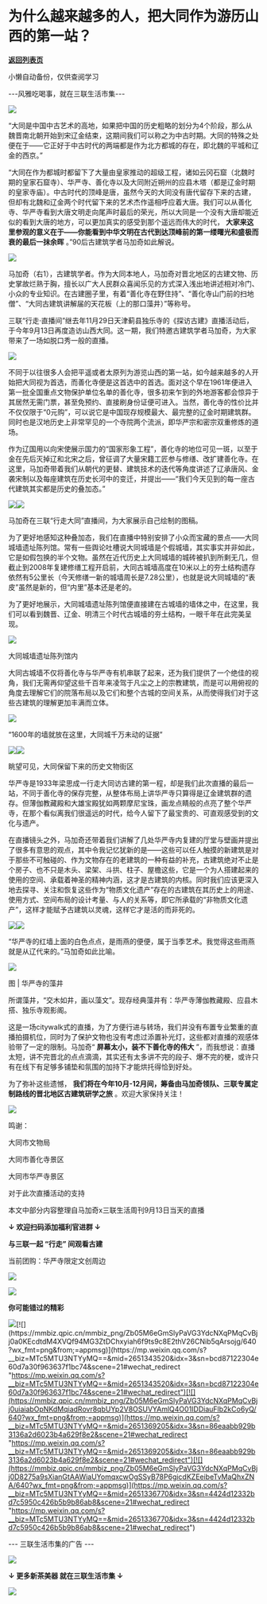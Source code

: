 # 为什么越来越多的人，把大同作为游历山西的第一站？

[**返回列表页**](/gzh/三联生活周刊)

小懒自动备份，仅供查阅学习

\---风雅吃喝事，就在三联生活市集---

![](https://mmbiz.qpic.cn/mmbiz_jpg/Zb05M6eGmSlyPaVG3YdcNXqPMqCvBjj0JBzJ5hhVoSG2FMD24qR5JwXxL2D7WzgTdtxUtTiboxk1WR5ibictT2Gxw/640?wx_fmt=jpeg&from;=appmsg)

  

“大同是中国中古艺术的高地，如果把中国的历史粗略的划分为4个阶段，那么从魏晋南北朝开始到宋辽金结束，这期间我们可以称之为中古时期。大同的特殊之处便在于——它正好于中古时代的两端都是作为北方都城的存在，即北魏的平城和辽金的西京。”

“大同在作为都城时都留下了大量由皇家推动的超级工程，诸如云冈石窟（北魏时期的皇家石窟寺）、华严寺、善化寺以及大同附近朔州的应县木塔（都是辽金时期的皇家寺庙）。中古时代的顶峰是唐，虽然今天的大同没有唐代留存下来的古建，但却有北魏和辽金两个时代留下来的艺术杰作遥相呼应着大唐。我们可以从善化寺、华严寺看到大唐文明走向尾声时最后的荣光，所以大同是一个没有大唐却能近似的看到大唐的地方，可以更加真实的感受到那个遥远而伟大的时代，
**大家来这里参观的意义在于——你能看到中华文明在古代到达顶峰前的第一缕曙光和盛极而衰的最后一抹余晖** 。”90后古建筑学者马加奇如此解说。

![](https://mmbiz.qpic.cn/mmbiz_jpg/Zb05M6eGmSlyPaVG3YdcNXqPMqCvBjj0vMUda9icVic77WNv7xbfKbW2qELI0aqdGCvH92HLtAHWqlVg4cRm9oyA/640?wx_fmt=jpeg&from;=appmsg)

马加奇（右1），古建筑学者。作为大同本地人，马加奇对晋北地区的古建文物、历史掌故烂熟于胸，擅长以广大人民群众喜闻乐见的方式深入浅出地讲述相对冷门、小众的专业知识。在古建圈子里，有着“善化寺在野住持”、“善化寺山门前的扫地僧”、“大同古建筑讲解届的天花板（上的那口藻井）”等称号。

三联“行走·直播间”继去年11月29日天津蓟县独乐寺的《探访古建》直播活动后，于今年9月13日再度造访山西大同。这一期，我们特邀古建筑学者马加奇，为大家带来了一场如脱口秀一般的直播。

![](https://mmbiz.qpic.cn/mmbiz_gif/Zb05M6eGmSlyPaVG3YdcNXqPMqCvBjj0Mf5eljXPScXJ9ELnZKzMbU8XpyfQPoyU0icc0LUW0xckvBhDFxic5EnA/640?wx_fmt=gif&from;=appmsg)

  

不同于以往很多人会把平遥或者太原列为游览山西的第一站，如今越来越多的人开始把大同视为首选，而善化寺便是这首选中的首选。面对这个早在1961年便进入第一批全国重点文物保护单位名单的善化寺，很多初来乍到的外地游客都会惊异于其居然无需门票，甚至免预约、直接刷身份证便可进入。当然，善化寺的性价比并不仅仅限于“0元购”，可以说它是中国现存规模最大、最完整的辽金时期建筑群。同时也是汉地历史上非常罕见的一个寺院两个流派，即华严宗和密宗双重修炼的道场。

作为辽国用以向宋使展示国力的“国家形象工程”，善化寺的地位可见一斑，以至于金在先后灭掉辽和北宋之后，曾征调了大量宋籍工匠参与修缮、改扩建善化寺。在这里，马加奇带着我们从朝代的更替、建筑技术的迭代等角度讲述了辽承唐风、金袭宋制以及每座建筑在历史长河中的变迁，并提出——“我们今天见到的每一座古代建筑其实都是历史的叠加态。”

![](https://mmbiz.qpic.cn/mmbiz_jpg/Zb05M6eGmSlyPaVG3YdcNXqPMqCvBjj0sTichn8LaibNHgJFSyg76PV7C0zjh5RmIofZbuOD4iayeeSibOhPX65UQQ/640?wx_fmt=jpeg&from;=appmsg)![](https://mmbiz.qpic.cn/mmbiz_jpg/Zb05M6eGmSlyPaVG3YdcNXqPMqCvBjj04hKuwEm1hp2sJFbLc78KUcftjzYMHTXdEOf06nwM7Umg7Ynv6wR40w/640?wx_fmt=jpeg&from;=appmsg)

马加奇在三联“行走大同”直播间，为大家展示自己绘制的图稿。

为了更好地感知这种叠加态，我们在直播中特别安排了小众而宝藏的景点——大同城墙遗址陈列馆。常有一些舆论吐槽说大同城墙是个假城墙，其实事实并非如此，它是如假包换的半个文物。虽然在近代历史上大同城墙的城砖被扒到所剩无几，但截止到2008年复建修缮工程开启前，大同古城墙高度在10米以上的夯土结构遗存依然有5公里长（今天修缮一新的城墙周长是7.28公里），也就是说大同城墙的“表皮”虽然是新的，但“内里”基本还是老的。

为了更好地展示，大同城墙遗址陈列馆便直接建在古城墙的墙体之中，在这里，我们可以看到魏晋、辽金、明清三个时代古城墙的夯土结构，一眼千年在此完美呈现。

![](https://mmbiz.qpic.cn/mmbiz_jpg/Zb05M6eGmSlyPaVG3YdcNXqPMqCvBjj0axsibUjRmeUhlLbdX5IuQHuDPXYIIlZcxh8wt3TFlXdXcCpTMIqHmTQ/640?wx_fmt=jpeg&from;=appmsg)

大同城墙遗址陈列馆内

大同古城墙不仅将善化寺与华严寺有机串联了起来，还为我们提供了一个绝佳的视角，我们无需再仰望这些千百年来凌驾于凡尘之上的宗教建筑，而是可以用俯视的角度去理解它们的院落布局以及它们和整个古城的空间关系，从而使得我们对于这些古建筑的理解更加丰满而立体。

![](https://mmbiz.qpic.cn/mmbiz_jpg/Zb05M6eGmSlyPaVG3YdcNXqPMqCvBjj0SkxND8YvrzIrSkBr1GPAJ431twtPEK6HMVW8wxs5fZv3LOf940DcdA/640?wx_fmt=jpeg&from;=appmsg)

“1600年的墙就放在这里，大同城千万未动的证据”

![](https://mmbiz.qpic.cn/mmbiz_png/Zb05M6eGmSlyPaVG3YdcNXqPMqCvBjj0E9FIUUib2qyDHzr6Ajr3jM8ibWboGRQgpTJ5ZF9JLcA0TmzchkC2hib3w/640?wx_fmt=png&from;=appmsg)![](https://mmbiz.qpic.cn/mmbiz_jpg/Zb05M6eGmSlyPaVG3YdcNXqPMqCvBjj0wS8DDKbF3xbKaGGMhk8z8QdM5Fu1WriczibsEqV3bQvYblP6BsebnnMw/640?wx_fmt=jpeg&from;=appmsg)

眺望可见，大同保留下来的历史文物街区

华严寺是1933年梁思成一行走大同访古建的第一程，却是我们此次直播的最后一站，不同于善化寺的保存完整，从整体布局上讲华严寺只算得是辽金建筑群的遗存。但薄伽教藏殿和大雄宝殿犹如两颗摩尼宝珠，画龙点睛般的点亮了整个华严寺，在那个看似离我们很遥远的时代，给今人留下了最宝贵的、可直观感受到的文化与遗产。

在直播镜头之外，马加奇还带着我们讲解了几处华严寺内复建的厅堂与壁画并提出了很多有意思的观点，其中令我记忆犹新的是——这些可以任人触摸的新建筑是对于那些不可触碰的、作为文物存在的老建筑的一种有益的补充，古建筑绝对不止是个房子、也不只是木头、梁架、斗拱、柱子、屋檐这些，它是一个为人搭建起来的使用的空间、承载着神圣的精神内涵，这才是古建筑的内核。同时我们应该更深入地去探寻、关注和恢复这些作为“物质文化遗产”存在的古建筑在其历史上的用途、使用方式、空间布局的设计考量、与人的关系等，即它所承载的“非物质文化遗产”，这样才能赋予古建筑以灵魂，这样它才是活的而非死的。

![](https://mmbiz.qpic.cn/mmbiz_gif/Zb05M6eGmSlyPaVG3YdcNXqPMqCvBjj0wTibL2uAEey8dn7sq1SMsrYpb5AHGlXH4OaBicloPQSCvw1ibuT387tSw/640?wx_fmt=gif&from;=appmsg)![](https://mmbiz.qpic.cn/mmbiz_jpg/Zb05M6eGmSlyPaVG3YdcNXqPMqCvBjj0M0am2HCS8aVjYxDD29If60vYcbJT0yupLXdqFzPRnMmIbiaiaj9BicZkg/640?wx_fmt=jpeg&from;=appmsg)

“华严寺的红墙上面的白色点点，是雨燕的便便，属于当季艺术。我觉得这些雨燕就是从辽代来的。”马加奇如此比喻。

![](https://mmbiz.qpic.cn/mmbiz_jpg/Zb05M6eGmSlyPaVG3YdcNXqPMqCvBjj0CTHa1CsvN2CvPVpDVlZibpox2bicDylicnmZy2nyb76XyuoSh5J4PeyCg/640?wx_fmt=jpeg&from;=appmsg)

图 | 华严寺的藻井

所谓藻井，“交木如井，画以藻文”。现存经典藻井有：华严寺薄伽教藏殿、应县木搭、独乐寺观影阁。

这是一场citywalk式的直播，为了方便行进与转场，我们并没有布置专业繁重的直播拍摄机位，同时为了保护文物也没有考虑过添置补光灯，这些都对直播的观感体验带了一定的限制。马加奇“
**屏幕太小，装不下善化寺的伟大**
”，而我想说：直播太短，讲不完晋北的点点滴滴，其实还有太多讲不完的段子、爆不完的梗，或许只有在线下有足够多铺垫和氛围的加持下才能烘托得恰到好处。

为了弥补这些遗憾， **我们将在今年10月-12月间，筹备由马加奇领队、三联专属定制路线的晋北地区古建筑研学之旅** 。欢迎大家保持关注！

![](https://mmbiz.qpic.cn/mmbiz_jpg/Zb05M6eGmSlyPaVG3YdcNXqPMqCvBjj0leRddLXUYDIjA2PutN0RD7ibSBhc4uRp6HNh5P0wWMbHlA7Zia0Akiapw/640?wx_fmt=jpeg&from;=appmsg)

鸣谢：

大同市文物局

大同市善化寺景区

大同市华严寺景区

对于此次直播活动的支持

本文中部分内容整理自马加奇x三联生活周刊9月13日当天的直播

 **↓ 欢迎扫码添加福利官进群 ↓**  

 **与三联一起 “行走” 间观看古建**

当前团购：华严寺限定文创周边

![](https://mmbiz.qpic.cn/mmbiz_jpg/Zb05M6eGmSlyPaVG3YdcNXqPMqCvBjj0wfGHOH5hiaqBR2trLqB8IicFyPZ2xo4xF5RYzCvNMCGibhCAvoZYFpiaDw/640?wx_fmt=jpeg&from;=appmsg)

  

![](https://mmbiz.qpic.cn/mmbiz_gif/Zb05M6eGmSlyPaVG3YdcNXqPMqCvBjj0qhyzJcdXbwHiasXPw2yuSHX6Tgu3m5nkPK449PZy3Iiaibp32UYrTfwLQ/640?wx_fmt=gif&from;=appmsg)

 **你可能错过的精彩**

[![](https://mmbiz.qpic.cn/mmbiz_png/Zb05M6eGmSlyPaVG3YdcNXqPMqCvBjj0ibJ3Ugib8BwMA27Pz27ic1YSDaC8bZJhrbYv0ibyrZ58DF5Ex9PxXwGKwg/640?wx_fmt=png&from;=appmsg)](https://mp.weixin.qq.com/s?__biz=MTc5MTU3NTYyMQ==&mid=2651382515&idx=3&sn=f79b881e0e6b4635065be42d0f8f7c56&scene=21#wechat_redirect
"https://mp.weixin.qq.com/s?__biz=MTc5MTU3NTYyMQ==&mid=2651382515&idx=3&sn=f79b881e0e6b4635065be42d0f8f7c56&scene=21#wechat_redirect")[![](https://mmbiz.qpic.cn/mmbiz_png/Zb05M6eGmSlyPaVG3YdcNXqPMqCvBjj0a0KEcdtdM4XVQf94MG3ZtDChxyiah6f9ts9c8E2thV26CNib5qArsojg/640?wx_fmt=png&from;=appmsg)](https://mp.weixin.qq.com/s?__biz=MTc5MTU3NTYyMQ==&mid=2651343520&idx=3&sn=bcd87122304e60d7a30f963637f1bc74&scene=21#wechat_redirect
"https://mp.weixin.qq.com/s?__biz=MTc5MTU3NTYyMQ==&mid=2651343520&idx=3&sn=bcd87122304e60d7a30f963637f1bc74&scene=21#wechat_redirect")[![](https://mmbiz.qpic.cn/mmbiz_png/Zb05M6eGmSlyPaVG3YdcNXqPMqCvBjj0uiaiabOpNKdMqiadRovr8qbUYp2V8OSUVYAmlQ4O01IDDiauFlb2kCo6yQ/640?wx_fmt=png&from;=appmsg)](https://mp.weixin.qq.com/s?__biz=MTc5MTU3NTYyMQ==&mid=2651369205&idx=3&sn=86eaabb929b3136a2d6023b4a629f8e2&scene=21#wechat_redirect
"https://mp.weixin.qq.com/s?__biz=MTc5MTU3NTYyMQ==&mid=2651369205&idx=3&sn=86eaabb929b3136a2d6023b4a629f8e2&scene=21#wechat_redirect")[![](https://mmbiz.qpic.cn/mmbiz_png/Zb05M6eGmSlyPaVG3YdcNXqPMqCvBjj0D8275a9sXianGtAAWiaUYomqxcwOgSSyB78P6gicdKZEeibeTvMaQhxZNA/640?wx_fmt=png&from;=appmsg)](https://mp.weixin.qq.com/s?__biz=MTc5MTU3NTYyMQ==&mid=2651336770&idx=3&sn=4424d12332bd7c5950c426b5b9b86ab8&scene=21#wechat_redirect
"https://mp.weixin.qq.com/s?__biz=MTc5MTU3NTYyMQ==&mid=2651336770&idx=3&sn=4424d12332bd7c5950c426b5b9b86ab8&scene=21#wechat_redirect")

\--- 三联生活市集的广告 ---

![](https://mmbiz.qpic.cn/mmbiz_jpg/Zb05M6eGmSlyPaVG3YdcNXqPMqCvBjj0U8GEiaTuB0B6wgmgdd8uDMTeQYjLZlRJ55A361ckTZYs6weiae0C3UUQ/640?wx_fmt=jpeg&from;=appmsg)

 **↓ 更多新茶美器 就在三联生活市集 ↓**  

[![](https://mmbiz.qpic.cn/mmbiz_jpg/Zb05M6eGmSlyPaVG3YdcNXqPMqCvBjj0lXTOGKmbjVoVSUTC03ovAWEuexjWQfRzZtA6EnOyXibIicNNK5A3VP5Q/640?wx_fmt=jpeg&from;=appmsg)](
"link")

